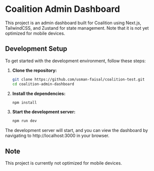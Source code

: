 # Coalition Admin Dashboard

This project is an admin dashboard built for Coalition using Next.js, TailwindCSS, and Zustand for state management. Note that it is not yet optimized for mobile devices.

## Development Setup

To get started with the development environment, follow these steps:

1. **Clone the repository:**

   ```bash
   git clone https://github.com/usman-faisal/coalition-test.git
   cd coalition-admin-dashboard
   ```

2. **Install the dependencies:**

   ```bash
   npm install
   ```

3. **Start the development server:**

   ```bash
   npm run dev
   ```

The development server will start, and you can view the dashboard by navigating to http://localhost:3000 in your browser.

## Note

This project is currently not optimized for mobile devices.
